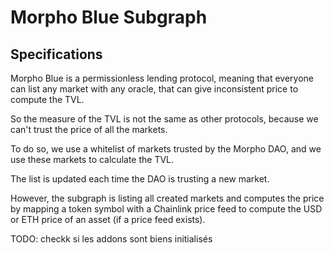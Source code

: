 # Morpho Blue Subgraph

## Specifications

Morpho Blue is a permissionless lending protocol, meaning that everyone can list any market with any oracle, that can give inconsistent price to compute the TVL.

So the measure of the TVL is not the same as other protocols, because we can't trust the price of all the markets.

To do so, we use a whitelist of markets trusted by the Morpho DAO, and we use these markets to calculate the TVL.

The list is updated each time the DAO is trusting a new market.

However, the subgraph is listing all created markets and computes the price by mapping a token symbol with a Chainlink price feed
to compute the USD or ETH price of an asset (if a price feed exists).

TODO:
checkk si les addons sont biens initialisés
